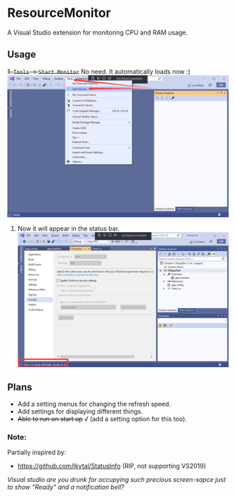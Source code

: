# ResourceMonitor
A Visual Studio extension for monitoring CPU and RAM usage.
## Usage
~~1. ``Tools`` -> ``Start Monitor``~~ No need. It automatically loads now :)
![](./assets/1.png)
1. Now it will appear in the status bar.
![](./assets/2.png)

## Plans
- Add a setting menus for changing the refresh speed.
- Add settings for displaying different things.
- ~~Able to run on start up~~ √ (add a setting option for this too).

### Note:
Partially inspired by:
- https://github.com/lkytal/StatusInfo (RIP, not supporting VS2019)

*Visual studio are you drunk for occupying such precious screen-sapce just to show "Ready" and a notification bell?*
